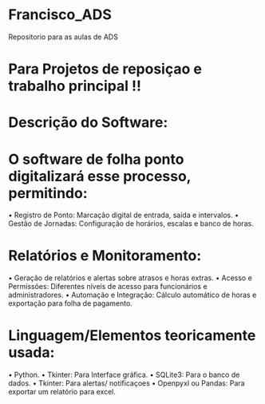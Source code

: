 # Francisco_ADS
Repositorio para as aulas de ADS

# Para Projetos de reposiçao e trabalho principal !!

# Descrição do Software:
# O software de folha ponto digitalizará esse processo, permitindo:
  •	Registro de Ponto: Marcação digital de entrada, saída e intervalos.
  •	Gestão de Jornadas: Configuração de horários, escalas e banco de horas.
# Relatórios e Monitoramento:
  •	Geração de relatórios e alertas sobre atrasos e horas extras.
  •	Acesso e Permissões: Diferentes níveis de acesso para funcionários e administradores.
  •	Automação e Integração: Cálculo automático de horas e exportação para folha de pagamento.
# Linguagem/Elementos teoricamente usada:
  •	Python.
  •	Tkinter: Para Interface gráfica.
  •	SQLite3: Para o banco de dados.
  • Tkinter: Para alertas/ notificaçoes
  •	Openpyxl ou Pandas: Para exportar um relatório para excel.
